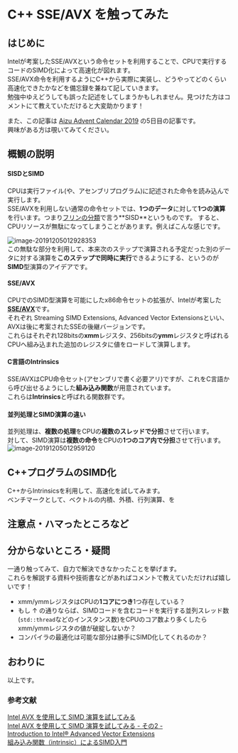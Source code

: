 # C++ SSE/AVX を触ってみた

## はじめに

Intelが考案したSSE/AVXという命令セットを利用することで、CPUで実行するコードのSIMD化によって高速化が図れます。   
SSE/AVX命令を利用するようにC++から実際に実装し、どうやってどのくらい高速化できたかなどを備忘録を兼ねて記していきます。   
勉強中ゆえどうしても誤った記述をしてしまうかもしれません。見つけた方はコメントにて教えていただけると大変助かります！

また、この記事は [Aizu Advent Calendar 2019](https://adventar.org/calendars/3938) の5日目の記事です。   
興味がある方は覗いてみてください。   

## 概観の説明

#### SISDとSIMD

CPUは実行ファイル(や、アセンブリプログラム)に記述された命令を読み込んで実行します。   
SSE/AVXを利用しない通常の命令セットでは、**1つのデータ**に対して**1つの演算**を行います。つまり[フリンの分類]([https://ja.wikipedia.org/wiki/%E3%83%95%E3%83%AA%E3%83%B3%E3%81%AE%E5%88%86%E9%A1%9E](https://ja.wikipedia.org/wiki/フリンの分類))で言う**SISD**というものです。   
すると、CPUリソースが無駄になってしまうことがあります。例えばこんな感じです。

![image-20191205012928353](C:\Users\albus\AppData\Roaming\Typora\typora-user-images\image-20191205012928353.png)  
この無駄な部分を利用して、本来次のステップで演算される予定だった別のデータに対する演算を**このステップで同時に実行**できるようにする、というのが**SIMD**型演算のアイデアです。   

#### SSE/AVX

CPUでのSIMD型演算を可能にしたx86命令セットの拡張が、Intelが考案した[**SSE/AVX**](https://ja.wikipedia.org/wiki/ストリーミングSIMD拡張命令)です。   
それぞれ Streaming SIMD Extensions, Advanced Vector Extensionsといい、AVXは後に考案されたSSEの後継バージョンです。   
これらはそれぞれ128bitsの**xmm**レジスタ、256bitsの**ymm**レジスタと呼ばれるCPUへ組み込まれた追加のレジスタに値をロードして演算します。   

#### C言語のIntrinsics

SSE/AVXはCPU命令セット(アセンブリで書く必要アリ)ですが、これをC言語から呼び出せるようにした**組み込み関数**が用意されています。   
これらは**Intrinsics**と呼ばれる関数群です。    

#### 並列処理とSIMD演算の違い

並列処理は、**複数の処理**をCPUの**複数のスレッドで分担**させて行います。   
対して、SIMD演算は**複数の命令**をCPUの**1つのコア内で分担**させて行います。   
![image-20191205012959120](C:\Users\albus\AppData\Roaming\Typora\typora-user-images\image-20191205012959120.png)

## C++プログラムのSIMD化

C++からIntrinsicsを利用して、高速化を試してみます。   
ベンチマークとして、ベクトルの内積、外積、行列演算、を

## 注意点・ハマったところなど



## 分からないところ・疑問

一通り触ってみて、自力で解決できなかったことを挙げます。   
これらを解説する資料や技術書などがあればコメントで教えていただければ嬉しいです！

- xmm/ymmレジスタはCPUの**1コアにつき**1つ存在している？    
- もし ↑ の通りならば、SIMDコードを含むコードを実行する並列スレッド数(`std::thread`などのインスタンス数)をCPUのコア数より多くしたらxmm/ymmレジスタの値が破綻しないか？
- コンパイラの最適化は可能な部分は勝手にSIMD化してくれるのか？

## おわりに

以上です。

### 参考文献

[Intel AVX を使用して SIMD 演算を試してみる](http://kawa0810.hateblo.jp/entries/2012/03/03)   
[Intel AVX を使用して SIMD 演算を試してみる - その2 -](http://kawa0810.hateblo.jp/entry/20120304/1330852197)   
[Introduction to Intel® Advanced Vector Extensions](https://software.intel.com/en-us/articles/introduction-to-intel-advanced-vector-extensions)   
[組み込み関数（intrinsic）によるSIMD入門](https://www.slideshare.net/FukushimaNorishige/simd-10548373)   